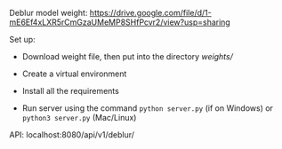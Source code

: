 Deblur model weight: https://drive.google.com/file/d/1-mE6Ef4xLXR5rCmGzaUMeMP8SHfPcvr2/view?usp=sharing

Set up:
  * Download weight file, then put into the directory *weights/*
  
  * Create a virtual environment
  
  * Install all the requirements
  
  * Run server using the command `python server.py` (if on Windows) or `python3 server.py` (Mac/Linux)


API: localhost:8080/api/v1/deblur/
